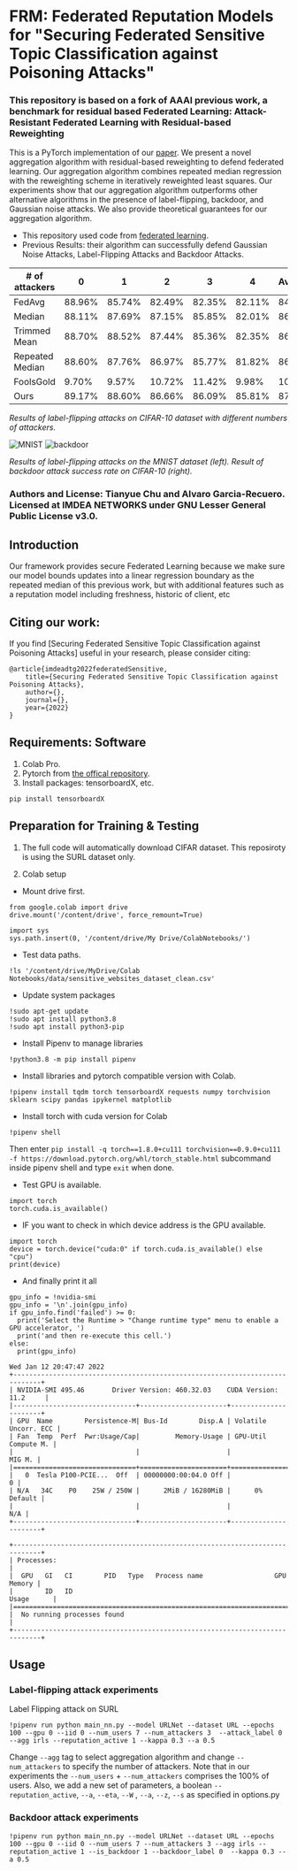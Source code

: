 # FRM: Federated Reputation Models for "Securing Federated Sensitive Topic Classification against Poisoning Attacks"

### This repository is based on a fork of AAAI previous work, a benchmark for residual based Federated Learning: Attack-Resistant Federated Learning with Residual-based Reweighting

This is a PyTorch implementation of our [paper](https://arxiv.org/abs/1912.11464). We present a novel aggregation algorithm with residual-based reweighting to defend federated learning. Our aggregation algorithm combines repeated median regression with the reweighting scheme in iteratively reweighted least squares. Our experiments show that our aggregation algorithm outperforms other alternative algorithms in the presence of label-flipping, backdoor, and Gaussian noise attacks. We also provide theoretical guarantees for our aggregation algorithm.
  * This repository used code from [federated learning](https://github.com/shaoxiongji/federated-learning).
  * Previous Results: their algorithm can successfully defend Gaussian Noise Attacks, Label-Flipping Attacks and Backdoor Attacks. 

| # of attackers  | 0      | 1      | 2      | 3      | 4      | Average |
|-----------------|--------|--------|--------|--------|--------|---------|
| FedAvg          | 88.96% | 85.74% | 82.49% | 82.35% | 82.11% | 84.33%  |
| Median          | 88.11% | 87.69% | 87.15% | 85.85% | 82.01% | 86.16%  |
| Trimmed Mean    | 88.70% | 88.52% | 87.44% | 85.36% | 82.35% | 86.47%  |
| Repeated Median | 88.60% | 87.76% | 86.97% | 85.77% | 81.82% | 86.19%  |
| FoolsGold       | 9.70%  | 9.57%  | 10.72% | 11.42% | 9.98%  | 10.28%  |
| Ours            | 89.17% | 88.60% | 86.66% | 86.09% | 85.81% | 87.27%  |

*Results of label-flipping attacks on CIFAR-10 dataset with different numbers of attackers.*

![MNIST](images/MNIST.png?raw=true) ![backdoor](images/backdoor.png?raw=true)

*Results of label-flipping attacks on the MNIST dataset (left). Result of backdoor attack success rate
on CIFAR-10 (right).*


### Authors and License: Tianyue Chu and Alvaro Garcia-Recuero. Licensed at IMDEA NETWORKS under GNU Lesser General Public License v3.0.

## Introduction
Our framework provides secure Federated Learning because we make sure our model bounds updates into a linear regression boundary as the repeated median of this previous work, but with additional features such as a reputation model including freshness, historic of client, etc

## Citing our work:
If you find [Securing Federated Sensitive Topic Classification against
Poisoning Attacks] useful in your research, please consider citing:
```
@article{imdeadtg2022federatedSensitive,
    title={Securing Federated Sensitive Topic Classification against
Poisoning Attacks},
    author={},
    journal={},
    year={2022}
}
```


## Requirements: Software

1. Colab Pro.
2. Pytorch from [the offical repository](https://pytorch.org/).
3. Install packages: tensorboardX, etc.
```
pip install tensorboardX
```


## Preparation for Training & Testing
1. The full code will automatically download CIFAR dataset. This reposiroty is using the SURL dataset only.

2. Colab setup

- Mount drive first.
```
from google.colab import drive
drive.mount('/content/drive', force_remount=True)
 
import sys
sys.path.insert(0, '/content/drive/My Drive/ColabNotebooks/')
```
- Test data paths.
```
!ls '/content/drive/MyDrive/Colab Notebooks/data/sensitive_websites_dataset_clean.csv'
```
- Update system packages
```
!sudo apt-get update
!sudo apt install python3.8
!sudo apt install python3-pip
```

- Install Pipenv to manage libraries
```
!python3.8 -m pip install pipenv
```

- Install libraries and pytorch compatible version with Colab.
```
!pipenv install tqdm torch tensorboardX requests numpy torchvision sklearn scipy pandas ipykernel matplotlib
```

- Install torch with cuda version for Colab
```
!pipenv shell
```
Then enter ```pip install -q torch==1.8.0+cu111 torchvision==0.9.0+cu111 -f https://download.pytorch.org/whl/torch_stable.html``` subcommand inside pipenv shell and type ```exit``` when done.


- Test GPU is available.
```
import torch
torch.cuda.is_available()
```

- IF you want to check in which device address is the GPU available.
```
import torch
device = torch.device("cuda:0" if torch.cuda.is_available() else "cpu")
print(device)
```

- And finally print it all
```
gpu_info = !nvidia-smi
gpu_info = '\n'.join(gpu_info)
if gpu_info.find('failed') >= 0:
  print('Select the Runtime > "Change runtime type" menu to enable a GPU accelerator, ')
  print('and then re-execute this cell.')
else:
  print(gpu_info)
```

```
Wed Jan 12 20:47:47 2022       
+-----------------------------------------------------------------------------+
| NVIDIA-SMI 495.46       Driver Version: 460.32.03    CUDA Version: 11.2     |
|-------------------------------+----------------------+----------------------+
| GPU  Name        Persistence-M| Bus-Id        Disp.A | Volatile Uncorr. ECC |
| Fan  Temp  Perf  Pwr:Usage/Cap|         Memory-Usage | GPU-Util  Compute M. |
|                               |                      |               MIG M. |
|===============================+======================+======================|
|   0  Tesla P100-PCIE...  Off  | 00000000:00:04.0 Off |                    0 |
| N/A   34C    P0    25W / 250W |      2MiB / 16280MiB |      0%      Default |
|                               |                      |                  N/A |
+-------------------------------+----------------------+----------------------+
                                                                               
+-----------------------------------------------------------------------------+
| Processes:                                                                  |
|  GPU   GI   CI        PID   Type   Process name                  GPU Memory |
|        ID   ID                                                   Usage      |
|=============================================================================|
|  No running processes found                                                 |
+-----------------------------------------------------------------------------+
```

## Usage
### Label-flipping attack experiments
Label Flipping attack on SURL
```
!pipenv run python main_nn.py --model URLNet --dataset URL --epochs 100 --gpu 0 --iid 0 --num_users 7 --num_attackers 3  --attack_label 0 --agg irls --reputation_active 1 --kappa 0.3 --a 0.5 
```

Change `--agg` tag to select aggregation algorithm and change `--num_attackers` to specify the number of attackers. Note that in our experiments the `--num_users` + `--num_attackers` comprises the 100% of users. Also, we add a new set of parameters, a boolean `--reputation_active`, `--a`, `--eta`, `--W` , `--a`, `--z`, `--s` as specified in options.py   

### Backdoor attack experiments

```
!pipenv run python main_nn.py --model URLNet --dataset URL --epochs 100 --gpu 0 --iid 0 --num_users 7 --num_attackers 3 --agg irls --reputation_active 1 --is_backdoor 1 --backdoor_label 0  --kappa 0.3 --a 0.5
```
